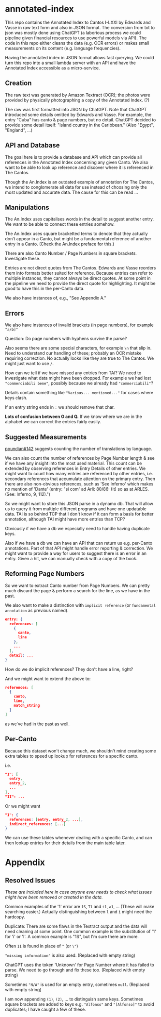 # annotated-index

This repo contains the Annotated Index to Cantos I-LXXI by Edwards and Vasse in raw text form and also in JSON format. The conversion from txt to json was mostly done using ChatGPT (a laborious process we could pipeline given financial resources to use powerful models via API). The code in this repo either cleans the data (e.g. OCR errors) or makes small measurements on its content (e.g. language frequencies).

Having the annotated index in JSON format allows fast querying. We could turn this repo into a small lambda server with an API and have the Annotated Index accessible as a micro-service.


## Creation

The raw text was generated by Amazon Textract (OCR); the photos were provided by physically photographing a copy of the Annotated Index. (?)

The raw was first formatted into JSON by ChatGPT. Note that ChatGPT introduced some details omitted by Edwards and Vasse. For example, the entry "Cuba" has canto & page numbers, but no detail. ChatGPT decided to provide some detail itself: "Island country in the Caribbean." (Also "Egypt", "England", ...)


## API and Database

The goal here is to provide a database and API which can provide all references in the Annotated Index concerning any given Canto. We also want to be able to look up reference and discover where it is referenced in The Cantos.

Though the An.Index is an outdated example of annotation for The Cantos, we intend to conglomerate all data for use instead of choosing only the most updated and accurate data. The cause for this can be read ...


## Manipulations

The An.Index uses capitalises words in the detail to suggest another entry. We want to be able to connect these entries somehow.

The An.Index uses square bracketted terms to denote that they actually don’t appear in a Canto, but might be a fundamental reference of another entry in a Canto. (Check the An.Index preface for this.)

There are also Canto Number / Page Numbers in square brackets. Investigate these.

Entries are not direct quotes from The Cantos. Edwards and Vasse reorders them into formats better suited for reference. Because entries can refer to multiple instances, they cannot always be direct quotes. At some point in the pipeline we need to provide the direct quote for highlighting. It might be good to have this in the per-Canto data.

We also have instances of, e.g., "See Appendix A."


## Errors

We also have instances of invalid brackets (in page numbers), for example `"a/b]"`

Question: Do page numbers with hyphens survive the parse?

Also seems there are some special characters, for example `\n` that slip in. Need to understand our handling of these; probably an OCR mistake requiring correction. No actually looks like they are true to The Cantos. We might just want to use `/`.

How can we tell if we have missed any entries from TAI? We need to investigate what data might have been dropped. For example we had lost `"commerciabili bene"`, possibly because we already had `"commerciabili"`?

Details contain something like `"Various... mentioned..."` for cases where keys clash.

If an entry string ends in `:` we should remove that char.

**Lots of confusion between O and Q.** If we know where we are in the alphabet we can correct the entries fairly easily.

## Suggested Measurements

[poundian#142](https://github.com/louisdeb/poundian/issues/142) suggests counting the number of translations by language.

We can also count the number of references by Page Number length & see if we have any insight into the most used material. This count can be extended by observing references in Entry Details of other entries. We might want to count how many entries are referenced by other entries, i.e. secondary references that accumulate attention on the primary entry. Then there are also non-obvious references, such as 'See Inferno' which makes no mention of 'Dante' (entry: "si com' ad Arli: 80/86: (It) so as at ARLES. (See: Inferno, 9, 112).")

So we might want to store this JSON parse in a dynamo db. That will allow us to query it from multiple different programs and have one updatable data. TAI is so behind TCP that I don't know if it can form a basis for better annotation, although TAI might have more entries than TCP?

Obviously if we have a db we especially need to handle having duplicate keys.

Also if we have a db we can have an API that can return us e.g. per-Canto annotations. Part of that API might handle error reporting & correction. We might want to provide a way for users to suggest there is an error in an entry. Given a hit, we can manually check with a copy of the book.


## Reforming Page Numbers

So we want to extract Canto number from Page Numbers. We can pretty much discard the page & perform a search for the line, as we have in the past.

We also want to make a distinction with `implicit reference` (or `fundamental annotation` as previous named).

```json
entry: {
  references: [
    {
      canto,
      line
    },
    ...
  ],
  detail: ...
}
```

How do we do implicit references? They don't have a line, right?

And we might want to extend the above to:

```json
references: [
  {
    canto,
    line,
    match_string
  }
]
```

as we've had in the past as well.


## Per-Canto

Because this dataset won't change much, we shouldn't mind creating some extra tables to speed up lookup for references for a specific canto.

i.e.

```json
"I": [
  entry,
  entry_2,
  ...
],
"II": ...
```

Or we might want

```json
"I": {
  references: [entry, entry_2, ...],
  indirect_references: [...]
}
```

We can use these tables whenever dealing with a specific Canto, and can then lookup entries for their details from the main table later.


# Appendix

## Resolved Issues

_These are included here in case anyone ever needs to check what issues might have been removed or created in the data._

Common examples of the '1' error are `1S`, `T1` and `t1`, `a1`, ... (These will make searching easier.) Actually distinguishing between `l` and `i` might need the hardcopy.

Duplicate: There are some flaws in the Textract output and the data will need cleaning at some point. One common example is the substitution of '1' for 'i' or 'I'. A common example is "1S", but I'm sure there are more.

Often `11` is found in place of `"` (or `\"`)

`"missing information"` is also used. (Replaced with empty string)

ChatGPT uses the token 'Unknown' for Page Number where it has failed to parse. We need to go through and fix these too. (Replaced with empty string)

Sometimes `"N/A"` is used for an empty entry, sometimes `null`. (Replaced with empty string)

I am now appending `(1)`, `(2)`, ... to distinguish same keys. Sometimes square brackets are added to keys e.g. `"Alfonso"` and `"[Alfonso]"` to avoid duplicates; I have caught a few of these.
